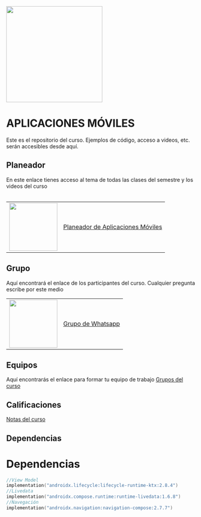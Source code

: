 <img width="256" src="https://www.icesi.edu.co/launiversidad/images/La_universidad/logo_icesi.png">

# APLICACIONES MÓVILES
Este es el repositorio del curso. Ejemplos de código, acceso a videos, etc. serán accesibles desde aquí.


## Planeador
En este enlace tienes acceso al tema de todas las clases del semestre y los videos del curso<br><br>


<table style="border-collapse: collapse; border: none;" border="0">
  <tr>
    <td>
      <a href="https://miro.com/app/board/o9J_l2waJG0=">
        <img src="https://store-images.s-microsoft.com/image/apps.59334.13959754522315136.c4ea2415-8e3c-42bf-8f77-e885eb7c11a1.be6eacf3-e0b4-4478-9abc-47192806c1b5?mode=scale&q=90&h=300&w=300" width="128">
      </a>
    </td>
    <td style="vertical-align: middle;">
      <a href="https://miro.com/app/board/o9J_l2waJG0=">
       Planeador de Aplicaciones Móviles
      </a>
    </td>
  </tr>
</table>

## Grupo
Aquí encontrará el enlace de los participantes del curso. Cualquier pregunta escribe por este medio
<table style="border-collapse: collapse; border: none;" border="0">
  <tr>
    <td>
      <a href="https://miro.com/app/board/o9J_l2waJG0=">
        <img src="https://upload.wikimedia.org/wikipedia/commons/thumb/6/6b/WhatsApp.svg/479px-WhatsApp.svg.png" width="128">
      </a>
    </td>
    <td style="vertical-align: middle;">
      <a href="https://chat.whatsapp.com/ItCC4adoQtaG3BRVoYRaDU">Grupo de Whatsapp</a>
    </td>
  </tr>
</table>

## Equipos
Aquí encontrarás el enlace para formar tu equipo de trabajo
<a href="https://docs.google.com/spreadsheets/d/1DxI8cZeS347uMUgJ3BxUp1snSkLxWV9lzOmIP-SC00g/edit?usp=sharing">Grupos del curso</a>

## Calificaciones
<a href="">Notas del curso</a>

## Dependencias
# Dependencias
```kotlin
//View Model
implementation("androidx.lifecycle:lifecycle-runtime-ktx:2.8.4")
//Livedata
implementation("androidx.compose.runtime:runtime-livedata:1.6.8")
//Navegación
implementation("androidx.navigation:navigation-compose:2.7.7")

```
